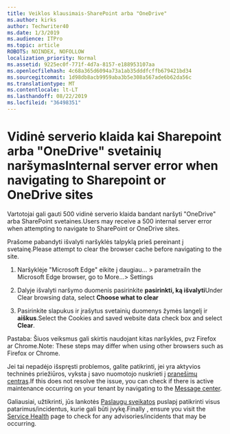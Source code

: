 ```yaml
---
title: Veiklos klausimais-SharePoint arba "OneDrive"
ms.author: kirks
author: Techwriter40
ms.date: 1/3/2019
ms.audience: ITPro
ms.topic: article
ROBOTS: NOINDEX, NOFOLLOW
localization_priority: Normal
ms.assetid: 9225ec0f-771f-4d7a-8157-e188953107aa
ms.openlocfilehash: 4c68a365d6094a73a1ab35dddfcffb679421bd34
ms.sourcegitcommit: 1d98db8acb9959aba3b5e308a567ade6b62da56c
ms.translationtype: MT
ms.contentlocale: lt-LT
ms.lasthandoff: 08/22/2019
ms.locfileid: "36498351"
---
```

# <a name="internal-server-error-when-navigating-to-sharepoint-or-onedrive-sites"></a><span data-ttu-id="29163-102">Vidinė serverio klaida kai Sharepoint arba "OneDrive" svetainių naršymas</span><span class="sxs-lookup"><span data-stu-id="29163-102">Internal server error when navigating to Sharepoint or OneDrive sites</span></span>

<span data-ttu-id="29163-103">Vartotojai gali gauti 500 vidinė serverio klaida bandant naršyti "OneDrive" arba SharePoint svetaines.</span><span class="sxs-lookup"><span data-stu-id="29163-103">Users may receive a 500 internal server error when attempting to navigate to SharePoint or OneDrive sites.</span></span> 

<span data-ttu-id="29163-104">Prašome pabandyti išvalyti naršyklės talpyklą prieš pereinant į svetainę.</span><span class="sxs-lookup"><span data-stu-id="29163-104">Please attempt to clear the browser cache before navigating to the site.</span></span>


1. <span data-ttu-id="29163-105">Naršyklėje "Microsoft Edge" eikite į daugiau... > parametrai</span><span class="sxs-lookup"><span data-stu-id="29163-105">In the Microsoft Edge browser, go to More...> Settings</span></span>

2. <span data-ttu-id="29163-106">Dalyje išvalyti naršymo duomenis pasirinkite **pasirinkti, ką išvalyti**</span><span class="sxs-lookup"><span data-stu-id="29163-106">Under Clear browsing data, select **Choose what to clear**</span></span>

3. <span data-ttu-id="29163-107">Pasirinkite slapukus ir įrašytus svetainių duomenys žymės langelį ir **aiškus**.</span><span class="sxs-lookup"><span data-stu-id="29163-107">Select the Cookies and saved website data check box and select **Clear**.</span></span>

<span data-ttu-id="29163-108">Pastaba: Šiuos veiksmus gali skirtis naudojant kitas naršykles, pvz Firefox ar Chrome.</span><span class="sxs-lookup"><span data-stu-id="29163-108">Note: These steps may differ when using other browsers such as Firefox or Chrome.</span></span>

<span data-ttu-id="29163-109">Jei tai nepadėjo išspręsti problemos, galite patikrinti, jei yra aktyvios techninės priežiūros, vyksta į savo nuomotojo nuskrieti į [pranešimų centras](https://portal.office.com/adminportal/home#/MessageCenter).</span><span class="sxs-lookup"><span data-stu-id="29163-109">If this does not resolve the issue, you can check if there is active maintenance occurring on your tenant by navigating to the [Message center](https://portal.office.com/adminportal/home#/MessageCenter).</span></span>

<span data-ttu-id="29163-110">Galiausiai, užtikrinti, jūs lankotės [Paslaugų sveikatos](https://portal.office.com/adminportal/home#/servicehealth) puslapį patikrinti visus patarimus/incidentus, kurie gali būti įvykę.</span><span class="sxs-lookup"><span data-stu-id="29163-110">Finally , ensure you visit the [Service Health](https://portal.office.com/adminportal/home#/servicehealth) page to check for any advisories/incidents that may be occurring.</span></span>

